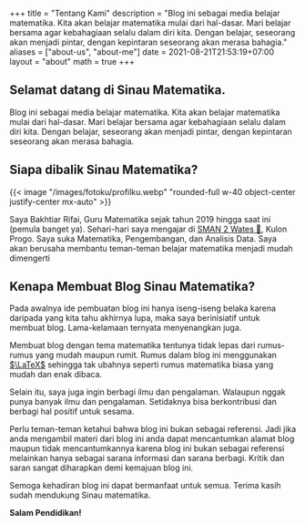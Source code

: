 +++
title = "Tentang Kami"
description = "Blog ini sebagai media belajar matematika. Kita akan belajar matematika mulai dari hal-dasar. Mari belajar bersama agar kebahagiaan selalu dalam diri kita. Dengan belajar, seseorang akan menjadi pintar, dengan kepintaran seseorang akan merasa bahagia."
aliases = ["about-us", "about-me"]
date = 2021-08-21T21:53:19+07:00
layout = "about"
math = true
+++

## Selamat datang di Sinau Matematika.

Blog ini sebagai media belajar matematika. Kita akan belajar matematika mulai dari hal-dasar. Mari belajar bersama agar kebahagiaan selalu dalam diri kita. Dengan belajar, seseorang akan menjadi pintar, dengan kepintaran seseorang akan merasa bahagia.

## Siapa dibalik Sinau Matematika?
{{< image "/images/fotoku/profilku.webp" "rounded-full w-40 object-center justify-center mx-auto" >}}

Saya Bakhtiar Rifai, Guru Matematika sejak tahun 2019 hingga saat ini (pemula banget ya). Sehari-hari saya mengajar di [SMAN 2 Wates ‍🚀](https://www.smadawates.sch.id), Kulon Progo. Saya suka Matematika, Pengembangan, dan Analisis Data. Saya akan berusaha membantu teman-teman belajar matematika menjadi mudah dimengerti

## Kenapa Membuat Blog Sinau Matematika?
Pada awalnya ide pembuatan blog ini hanya iseng-iseng belaka karena daripada yang kita tahu akhirnya lupa, maka saya berinisiatif untuk membuat blog. Lama-kelamaan ternyata menyenangkan juga.

Membuat blog dengan tema matematika tentunya tidak lepas dari rumus-rumus yang mudah maupun rumit. Rumus dalam blog ini menggunakan [$\LaTeX$](https://latex-project.org/) sehingga tak ubahnya seperti rumus matematika biasa yang mudah dan enak dibaca.

Selain itu, saya juga ingin berbagi ilmu dan pengalaman. Walaupun nggak punya banyak ilmu dan pengalaman. Setidaknya bisa berkontribusi dan berbagi hal positif untuk sesama.

Perlu teman-teman ketahui bahwa blog ini bukan sebagai referensi. Jadi jika anda mengambil materi dari blog ini anda dapat mencantumkan alamat blog maupun tidak mencantumkannya karena blog ini bukan sebagai referensi melainkan hanya sebagai sarana informasi dan sarana berbagi. Kritik dan saran sangat diharapkan demi kemajuan blog ini.

Semoga kehadiran blog ini dapat bermanfaat untuk semua. Terima kasih sudah mendukung Sinau matematika.

**Salam Pendidikan!**